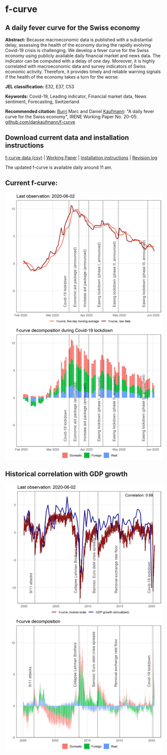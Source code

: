 # f-curve
## A daily fever curve for the Swiss economy

**Abstract:**  Because macroeconomic data is published with a substantial delay, assessing the health of the economy during the rapidly evolving Covid-19 crisis is challenging. We develop a fever curve for the Swiss economy using publicly available daily financial market and news data. The indicator can be computed with a delay of one day. Moreover, it is highly correlated with macroeconomic data and survey indicators of Swiss economic activity. Therefore, it provides timely and reliable warning signals if the health of the economy takes a turn for the worse.

**JEL classification:** E32, E37, C53

**Keywords:** Covid-19, Leading indicator, Financial market data, News sentiment, Forecasting, Switzerland

**Recommended citation:** [Burri](https://www.linkedin.com/in/marc-burri-a64628196/) Marc and Daniel [Kaufmann](https://dankaufmann.com): "A daily fever curve for the Swiss economy", IRENE Working Paper No. 20-05: [github.com/dankaufmann/f-curve](https://github.com/dankaufmann/f-curve)

## Download current data and installation instructions
[f-curve data (csv)](./Results/f-curve-data.csv) | [Working Paper](./f-curve_WP_20-05.pdf) | [Installation instructions](./WebScraping.md) | [Revision log](./RevisionLog.md)

The updated f-curve is available daily around 11 am.
 
## Current f-curve:
![](./Results/MainGDPShort.png)
![](./Results/DecompositionShort.png)

## Historical correlation with GDP growth
![](./Results/MainGDP.png)
![](./Results/Decomposition.png)
